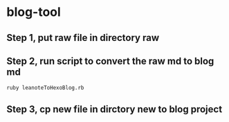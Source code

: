 # blog-tool

## Step 1, put raw file in directory raw

## Step 2, run script to convert the raw md to blog md
```
ruby leanoteToHexoBlog.rb
``` 

## Step 3, cp new file in dirctory new to blog project
